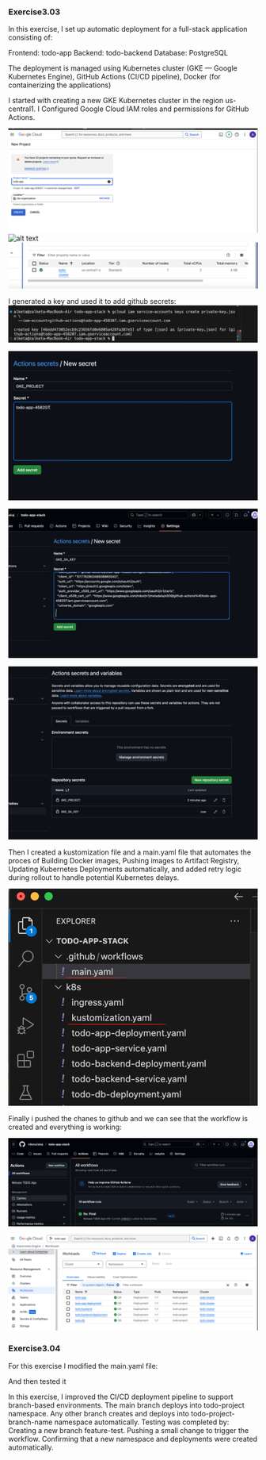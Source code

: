 ### Exercise3.03

In this exercise, I set up automatic deployment for a full-stack application consisting of:

Frontend: todo-app
Backend: todo-backend
Database: PostgreSQL

The deployment is managed using Kubernetes cluster (GKE — Google Kubernetes Engine), GitHub Actions (CI/CD pipeline), Docker (for containerizing the applications)

I started with creating a new GKE Kubernetes cluster in the region us-central1.
I Configured Google Cloud IAM roles and permissions for GitHub Actions.

![alt text](images/image-6.png)
![alt text](iimages/image-7.png)
![alt text](images/image-8.png)

I generated a key and used it to add github secrets:
![alt text](images/image-4.png)

![alt text](images/image-3.png)

![alt text](images/image-1.png)

![alt text](images/image-2.png)

Then I created a kustomization file and a main.yaml file that automates the proces of Building Docker images, Pushing images to Artifact Registry, Updating Kubernetes Deployments automatically, and added retry logic during rollout to handle potential Kubernetes delays.

![alt text](images/image-9.png)
 
Finally i pushed the chanes to github and we can see that the workflow is created and everything is working:

![alt text](images/image-10.png)

![alt text](images/image-5.png)

### Exercise3.04


For this exercise I modified the main.yaml file:

And then tested it 


In this exercise, I improved the CI/CD deployment pipeline to support branch-based environments.
The main branch deploys into todo-project namespace.
Any other branch creates and deploys into todo-project-branch-name namespace automatically.
Testing was completed by:
Creating a new branch feature-test.
Pushing a small change to trigger the workflow.
Confirming that a new namespace and deployments were created automatically.
